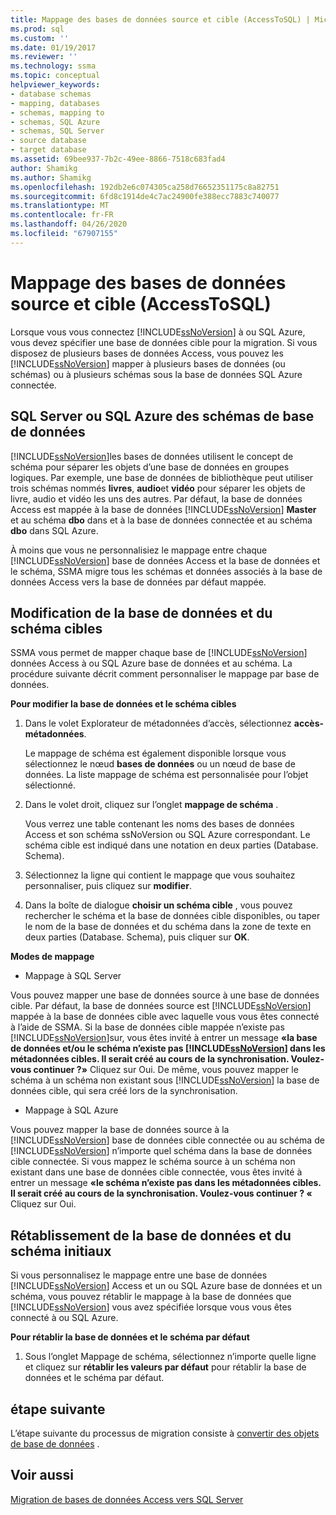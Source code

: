 ```yaml
---
title: Mappage des bases de données source et cible (AccessToSQL) | Microsoft Docs
ms.prod: sql
ms.custom: ''
ms.date: 01/19/2017
ms.reviewer: ''
ms.technology: ssma
ms.topic: conceptual
helpviewer_keywords:
- database schemas
- mapping, databases
- schemas, mapping to
- schemas, SQL Azure
- schemas, SQL Server
- source database
- target database
ms.assetid: 69bee937-7b2c-49ee-8866-7518c683fad4
author: Shamikg
ms.author: Shamikg
ms.openlocfilehash: 192db2e6c074305ca258d76652351175c8a82751
ms.sourcegitcommit: 6fd8c1914de4c7ac24900fe388ecc7883c740077
ms.translationtype: MT
ms.contentlocale: fr-FR
ms.lasthandoff: 04/26/2020
ms.locfileid: "67907155"
---
```

# <a name="mapping-source-and-target-databases-accesstosql"></a>Mappage des bases de données source et cible (AccessToSQL)
Lorsque vous vous connectez [!INCLUDE[ssNoVersion](../../includes/ssnoversion-md.md)] à ou SQL Azure, vous devez spécifier une base de données cible pour la migration. Si vous disposez de plusieurs bases de données Access, vous pouvez les [!INCLUDE[ssNoVersion](../../includes/ssnoversion-md.md)] mapper à plusieurs bases de données (ou schémas) ou à plusieurs schémas sous la base de données SQL Azure connectée.  
  
## <a name="sql-server-or-sql-azure-database-schemas"></a>SQL Server ou SQL Azure des schémas de base de données  
[!INCLUDE[ssNoVersion](../../includes/ssnoversion-md.md)]les bases de données utilisent le concept de schéma pour séparer les objets d’une base de données en groupes logiques. Par exemple, une base de données de bibliothèque peut utiliser trois schémas nommés **livres**, **audio**et **vidéo** pour séparer les objets de livre, audio et vidéo les uns des autres. Par défaut, la base de données Access est mappée à la base de données [!INCLUDE[ssNoVersion](../../includes/ssnoversion-md.md)] **Master** et au schéma **dbo** dans et à la base de données connectée et au schéma **dbo** dans SQL Azure.  
  
À moins que vous ne personnalisiez le mappage entre chaque [!INCLUDE[ssNoVersion](../../includes/ssnoversion-md.md)] base de données Access et la base de données et le schéma, SSMA migre tous les schémas et données associés à la base de données Access vers la base de données par défaut mappée.  
  
## <a name="modifying-the-target-database-and-schema"></a>Modification de la base de données et du schéma cibles  
SSMA vous permet de mapper chaque base de [!INCLUDE[ssNoVersion](../../includes/ssnoversion-md.md)] données Access à ou SQL Azure base de données et au schéma. La procédure suivante décrit comment personnaliser le mappage par base de données.  
  
**Pour modifier la base de données et le schéma cibles**  
  
1.  Dans le volet Explorateur de métadonnées d’accès, sélectionnez **accès-métadonnées**.  
  
    Le mappage de schéma est également disponible lorsque vous sélectionnez le nœud **bases de données** ou un nœud de base de données. La liste mappage de schéma est personnalisée pour l’objet sélectionné.  
  
2.  Dans le volet droit, cliquez sur l’onglet **mappage de schéma** .  
  
    Vous verrez une table contenant les noms des bases de données Access et son schéma ssNoVersion ou SQL Azure correspondant. Le schéma cible est indiqué dans une notation en deux parties (Database. Schema).  
  
3.  Sélectionnez la ligne qui contient le mappage que vous souhaitez personnaliser, puis cliquez sur **modifier**.  
  
4.  Dans la boîte de dialogue **choisir un schéma cible** , vous pouvez rechercher le schéma et la base de données cible disponibles, ou taper le nom de la base de données et du schéma dans la zone de texte en deux parties (Database. Schema), puis cliquer sur **OK**.  
  
**Modes de mappage**  
  
-   Mappage à SQL Server  
  
Vous pouvez mapper une base de données source à une base de données cible. Par défaut, la base de données source est [!INCLUDE[ssNoVersion](../../includes/ssnoversion-md.md)] mappée à la base de données cible avec laquelle vous vous êtes connecté à l’aide de SSMA. Si la base de données cible mappée n’existe pas [!INCLUDE[ssNoVersion](../../includes/ssnoversion-md.md)]sur, vous êtes invité à entrer un message **«la base de données et/ou le schéma n’existe pas [!INCLUDE[ssNoVersion](../../includes/ssnoversion-md.md)] dans les métadonnées cibles. Il serait créé au cours de la synchronisation. Voulez-vous continuer ?»** Cliquez sur Oui. De même, vous pouvez mapper le schéma à un schéma non existant sous [!INCLUDE[ssNoVersion](../../includes/ssnoversion-md.md)] la base de données cible, qui sera créé lors de la synchronisation.  
  
-   Mappage à SQL Azure  
  
Vous pouvez mapper la base de données source à la [!INCLUDE[ssNoVersion](../../includes/ssnoversion-md.md)] base de données cible connectée ou au schéma de [!INCLUDE[ssNoVersion](../../includes/ssnoversion-md.md)] n’importe quel schéma dans la base de données cible connectée. Si vous mappez le schéma source à un schéma non existant dans une base de données cible connectée, vous êtes invité à entrer un message **«le schéma n’existe pas dans les métadonnées cibles. Il serait créé au cours de la synchronisation. Voulez-vous continuer ? «** Cliquez sur Oui.  
  
## <a name="reverting-to-your-initial-database-and-schema"></a>Rétablissement de la base de données et du schéma initiaux  
Si vous personnalisez le mappage entre une base de données [!INCLUDE[ssNoVersion](../../includes/ssnoversion-md.md)] Access et un ou SQL Azure base de données et un schéma, vous pouvez rétablir le mappage à la base de données que [!INCLUDE[ssNoVersion](../../includes/ssnoversion-md.md)] vous avez spécifiée lorsque vous vous êtes connecté à ou SQL Azure.  
  
**Pour rétablir la base de données et le schéma par défaut**  
  
1.  Sous l’onglet Mappage de schéma, sélectionnez n’importe quelle ligne et cliquez sur **rétablir les valeurs par défaut** pour rétablir la base de données et le schéma par défaut.  
  
## <a name="next-step"></a>étape suivante  
L’étape suivante du processus de migration consiste à [convertir des objets de base de données](converting-access-database-objects-accesstosql.md) .  
  
## <a name="see-also"></a>Voir aussi  
[Migration de bases de données Access vers SQL Server](migrating-access-databases-to-sql-server-azure-sql-db-accesstosql.md)  
  

